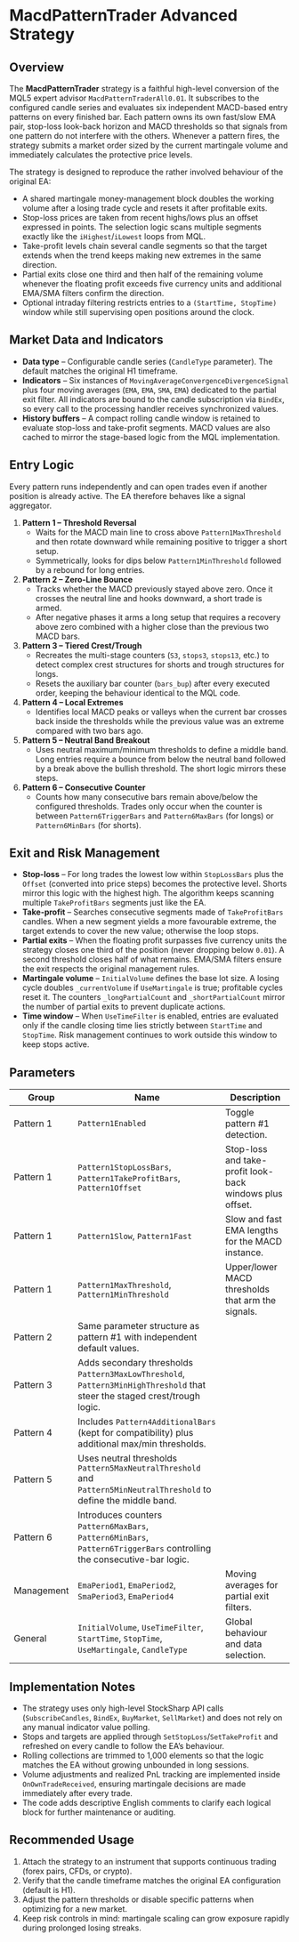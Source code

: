 # MacdPatternTrader Advanced Strategy

## Overview
The **MacdPatternTrader** strategy is a faithful high-level conversion of the MQL5 expert advisor `MacdPatternTraderAll0.01`. It subscribes to the configured candle series and evaluates six independent MACD-based entry patterns on every finished bar. Each pattern owns its own fast/slow EMA pair, stop-loss look-back horizon and MACD thresholds so that signals from one pattern do not interfere with the others. Whenever a pattern fires, the strategy submits a market order sized by the current martingale volume and immediately calculates the protective price levels.

The strategy is designed to reproduce the rather involved behaviour of the original EA:

* A shared martingale money-management block doubles the working volume after a losing trade cycle and resets it after profitable exits.
* Stop-loss prices are taken from recent highs/lows plus an offset expressed in points. The selection logic scans multiple segments exactly like the `iHighest`/`iLowest` loops from MQL.
* Take-profit levels chain several candle segments so that the target extends when the trend keeps making new extremes in the same direction.
* Partial exits close one third and then half of the remaining volume whenever the floating profit exceeds five currency units and additional EMA/SMA filters confirm the direction.
* Optional intraday filtering restricts entries to a `(StartTime, StopTime)` window while still supervising open positions around the clock.

## Market Data and Indicators
* **Data type** – Configurable candle series (`CandleType` parameter). The default matches the original H1 timeframe.
* **Indicators** – Six instances of `MovingAverageConvergenceDivergenceSignal` plus four moving averages (`EMA`, `EMA`, `SMA`, `EMA`) dedicated to the partial exit filter. All indicators are bound to the candle subscription via `BindEx`, so every call to the processing handler receives synchronized values.
* **History buffers** – A compact rolling candle window is retained to evaluate stop-loss and take-profit segments. MACD values are also cached to mirror the stage-based logic from the MQL implementation.

## Entry Logic
Every pattern runs independently and can open trades even if another position is already active. The EA therefore behaves like a signal aggregator.

1. **Pattern 1 – Threshold Reversal**
   * Waits for the MACD main line to cross above `Pattern1MaxThreshold` and then rotate downward while remaining positive to trigger a short setup.
   * Symmetrically, looks for dips below `Pattern1MinThreshold` followed by a rebound for long entries.
2. **Pattern 2 – Zero-Line Bounce**
   * Tracks whether the MACD previously stayed above zero. Once it crosses the neutral line and hooks downward, a short trade is armed.
   * After negative phases it arms a long setup that requires a recovery above zero combined with a higher close than the previous two MACD bars.
3. **Pattern 3 – Tiered Crest/Trough**
   * Recreates the multi-stage counters (`S3`, `stops3`, `stops13`, etc.) to detect complex crest structures for shorts and trough structures for longs.
   * Resets the auxiliary bar counter (`bars_bup`) after every executed order, keeping the behaviour identical to the MQL code.
4. **Pattern 4 – Local Extremes**
   * Identifies local MACD peaks or valleys when the current bar crosses back inside the thresholds while the previous value was an extreme compared with two bars ago.
5. **Pattern 5 – Neutral Band Breakout**
   * Uses neutral maximum/minimum thresholds to define a middle band. Long entries require a bounce from below the neutral band followed by a break above the bullish threshold. The short logic mirrors these steps.
6. **Pattern 6 – Consecutive Counter**
   * Counts how many consecutive bars remain above/below the configured thresholds. Trades only occur when the counter is between `Pattern6TriggerBars` and `Pattern6MaxBars` (for longs) or `Pattern6MinBars` (for shorts).

## Exit and Risk Management
* **Stop-loss** – For long trades the lowest low within `StopLossBars` plus the `Offset` (converted into price steps) becomes the protective level. Shorts mirror this logic with the highest high. The algorithm keeps scanning multiple `TakeProfitBars` segments just like the EA.
* **Take-profit** – Searches consecutive segments made of `TakeProfitBars` candles. When a new segment yields a more favourable extreme, the target extends to cover the new value; otherwise the loop stops.
* **Partial exits** – When the floating profit surpasses five currency units the strategy closes one third of the position (never dropping below `0.01`). A second threshold closes half of what remains. EMA/SMA filters ensure the exit respects the original management rules.
* **Martingale volume** – `InitialVolume` defines the base lot size. A losing cycle doubles `_currentVolume` if `UseMartingale` is true; profitable cycles reset it. The counters `_longPartialCount` and `_shortPartialCount` mirror the number of partial exits to prevent duplicate actions.
* **Time window** – When `UseTimeFilter` is enabled, entries are evaluated only if the candle closing time lies strictly between `StartTime` and `StopTime`. Risk management continues to work outside this window to keep stops active.

## Parameters
| Group | Name | Description |
| --- | --- | --- |
| Pattern 1 | `Pattern1Enabled` | Toggle pattern #1 detection. |
| Pattern 1 | `Pattern1StopLossBars`, `Pattern1TakeProfitBars`, `Pattern1Offset` | Stop-loss and take-profit look-back windows plus offset. |
| Pattern 1 | `Pattern1Slow`, `Pattern1Fast` | Slow and fast EMA lengths for the MACD instance. |
| Pattern 1 | `Pattern1MaxThreshold`, `Pattern1MinThreshold` | Upper/lower MACD thresholds that arm the signals. |
| Pattern 2 | Same parameter structure as pattern #1 with independent default values. |
| Pattern 3 | Adds secondary thresholds `Pattern3MaxLowThreshold`, `Pattern3MinHighThreshold` that steer the staged crest/trough logic. |
| Pattern 4 | Includes `Pattern4AdditionalBars` (kept for compatibility) plus additional max/min thresholds. |
| Pattern 5 | Uses neutral thresholds `Pattern5MaxNeutralThreshold` and `Pattern5MinNeutralThreshold` to define the middle band. |
| Pattern 6 | Introduces counters `Pattern6MaxBars`, `Pattern6MinBars`, `Pattern6TriggerBars` controlling the consecutive-bar logic. |
| Management | `EmaPeriod1`, `EmaPeriod2`, `SmaPeriod3`, `EmaPeriod4` | Moving averages for partial exit filters. |
| General | `InitialVolume`, `UseTimeFilter`, `StartTime`, `StopTime`, `UseMartingale`, `CandleType` | Global behaviour and data selection. |

## Implementation Notes
* The strategy uses only high-level StockSharp API calls (`SubscribeCandles`, `BindEx`, `BuyMarket`, `SellMarket`) and does not rely on any manual indicator value polling.
* Stops and targets are applied through `SetStopLoss`/`SetTakeProfit` and refreshed on every candle to follow the EA’s behaviour.
* Rolling collections are trimmed to 1,000 elements so that the logic matches the EA without growing unbounded in long sessions.
* Volume adjustments and realized PnL tracking are implemented inside `OnOwnTradeReceived`, ensuring martingale decisions are made immediately after every trade.
* The code adds descriptive English comments to clarify each logical block for further maintenance or auditing.

## Recommended Usage
1. Attach the strategy to an instrument that supports continuous trading (forex pairs, CFDs, or crypto).
2. Verify that the candle timeframe matches the original EA configuration (default is H1).
3. Adjust the pattern thresholds or disable specific patterns when optimizing for a new market.
4. Keep risk controls in mind: martingale scaling can grow exposure rapidly during prolonged losing streaks.
